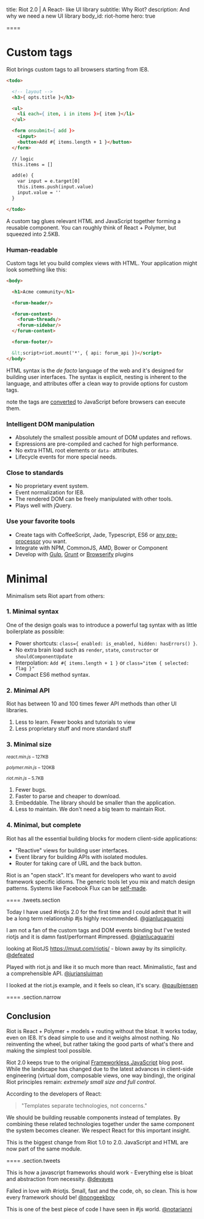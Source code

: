 
title: Riot 2.0 | A React- like UI library
subtitle: Why Riot?
description: And why we need a new UI library
body_id: riot-home
hero: true

====

# Custom tags

Riot brings custom tags to all browsers starting from IE8.

``` html
<todo>

  <!-- layout -->
  <h3>{ opts.title }</h3>

  <ul>
    <li each={ item, i in items }>{ item }</li>
  </ul>

  <form onsubmit={ add }>
    <input>
    <button>Add #{ items.length + 1 }</button>
  </form>

  // logic
  this.items = []

  add(e) {
    var input = e.target[0]
    this.items.push(input.value)
    input.value = ''
  }

</todo>
```
A custom tag glues relevant HTML and JavaScript together forming a reusable component. You can roughly think of React + Polymer, but squeezed into 2.5KB.


### Human-readable

Custom tags let you build complex views with HTML. Your application might look something like this:

``` html
<body>

  <h1>Acme community</h1>

  <forum-header/>

  <forum-content>
    <forum-threads/>
    <forum-sidebar/>
  </forum-content>

  <forum-footer/>

  &lt;script>riot.mount('*', { api: forum_api })</script>
</body>
```

HTML syntax is the *de facto* language of the web and it's designed for building user interfaces. The syntax is explicit, nesting is inherent to the language, and attributes offer a clean way to provide options for custom tags.

<span class="tag">note</span> the tags are [converted](compiler.html) to JavaScript before browsers can execute them.


### Intelligent DOM manipulation
- Absolutely the smallest possible amount of DOM updates and reflows.
- Expressions are pre-compiled and cached for high performance.
- No extra HTML root elements or `data-` attributes.
- Lifecycle events for more special needs.


### Close to standards
- No proprietary event system.
- Event normalization for IE8.
- The rendered DOM can be freely manipulated with other tools.
- Plays well with jQuery.


### Use your favorite tools
- Create tags with CoffeeScript, Jade, Typescript, ES6 or [any pre-processor](compiler.html#pre-processors) you want.
- Integrate with NPM, CommonJS, AMD, Bower or Component
- Develop with [Gulp](https://github.com/e-jigsaw/gulp-riot), [Grunt](https://github.com/ariesjia/grunt-riot) or [Browserify](https://github.com/jhthorsen/riotify) plugins



# Minimal

Minimalism sets Riot apart from others:


### 1. Minimal syntax

One of the design goals was to introduce a powerful tag syntax with as little boilerplate as possible:

- Power shortcuts: `class={ enabled: is_enabled, hidden: hasErrors() }`.
- No extra brain load such as `render`, `state`, `constructor` or `shouldComponentUpdate`
- Interpolation: `Add #{ items.length + 1 }` or `class="item { selected: flag }"`
- Compact ES6 method syntax.


### 2. Minimal API

Riot has between 10 and 100 times fewer API methods than other UI libraries.

1. Less to learn. Fewer books and tutorials to view
2. Less proprietary stuff and more standard stuff


### 3. Minimal size

<small><em>react.min.js</em> – 127KB</small>
<span class="bar red"></span>

<small><em>polymer.min.js</em> – 120KB</small>
<span class="bar red" style="width: 94%"></span>

<small><em>riot.min.js</em> – 5.7KB</small>
<span class="bar blue" style="width: 4.3%"></span>


1. Fewer bugs.
4. Faster to parse and cheaper to download.
3. Embeddable. The library should be smaller than the application.
4. Less to maintain. We don't need a big team to maintain Riot.

### 4. Minimal, but complete

Riot has all the essential building blocks for modern client-side applications:

- "Reactive" views for building user interfaces.
- Event library for building APIs with isolated modules.
- Router for taking care of URL and the back button.

Riot is an "open stack". It's meant for developers who want to avoid framework specific idioms. The generic tools let you mix and match design patterns. Systems like Facebook Flux can be [self-made](https://github.com/jimsparkman/RiotControl).


==== .tweets.section

Today I have used #riotjs 2.0 for the first time and I could admit that It will be a long term relationship #js highly recommended. [@gianlucaguarini](https://twitter.com/gianlucaguarini/status/559756081862574080)

I am not a fan of the custom tags and DOM events binding but I've tested riotjs and it is damn fast/performant #impressed. [‏@gianlucaguarini](https://twitter.com/gianlucaguarini/status/559429908179714049)

looking at RiotJS https://muut.com/riotjs/  - blown away by its simplicity. [@defeated](https://twitter.com/defeated/status/559215403541757952)

Played with riot.js and like it so much more than react. Minimalistic, fast and a comprehensible API. [@juriansluiman](https://twitter.com/juriansluiman/status/560399379035865088)

I looked at the riot.js example, and it feels so clean, it's scary. [@paulbjensen](https://twitter.com/paulbjensen/status/558378720403419137)

==== .section.narrow

## Conclusion

Riot is React + Polymer + models + routing without the bloat. It works today, even on IE8. It's dead simple to use and it weighs almost nothing. No reinventing the wheel, but rather taking the good parts of what's there and making the simplest tool possible.

Riot 2.0 keeps true to the original [Frameworkless JavaScript](/blog/technology/frameworkless-javascript.html) blog post. While the landscape has changed due to the latest advances in client-side engineering (virtual dom, composable views, one way binding), the original Riot principles remain: *extremely small size and full control*.

According to the developers of React:

> "Templates separate technologies, not concerns."

We should be building reusable components instead of templates. By combining these related technologies together under the same component the system becomes cleaner. We respect React for this important insight.

This is the biggest change from Riot 1.0 to 2.0. JavaScript and HTML are now part of the same module.


==== .section.tweets


This is how a javascript frameworks should work - Everything else is bloat and abstraction from necessity. [@devayes](https://twitter.com/devayes/status/396311780407783426)

Falled in love with #riotjs. Small, fast and the code, oh, so clean. This is how every framework should be! [@nongeekboy](https://twitter.com/nongeekboy/status/436086922419515392)

This is one of the best piece of code I have seen in #js world. [@notarianni](https://twitter.com/notarianni/status/421388764334669825)
